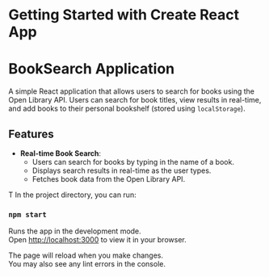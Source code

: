 # Getting Started with Create React App
# BookSearch Application

A simple React application that allows users to search for books using the Open Library API. Users can search for book titles, view results in real-time, and add books to their personal bookshelf (stored using `localStorage`).

## Features

- **Real-time Book Search**: 
  - Users can search for books by typing in the name of a book.
  - Displays search results in real-time as the user types.
  - Fetches book data from the Open Library API.
  

T
In the project directory, you can run:

### `npm start`

Runs the app in the development mode.\
Open [http://localhost:3000](http://localhost:3000) to view it in your browser.

The page will reload when you make changes.\
You may also see any lint errors in the console.



